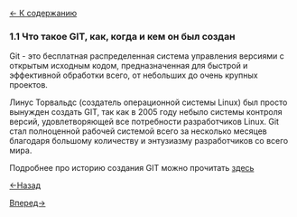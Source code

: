 [<- К содержанию](readme.md)

### 1.1 Что такое GIT, как, когда и кем он был создан

Git - это бесплатная распределенная система управления версиями с открытым исходным кодом, предназначенная для быстрой и эффективной обработки всего, от небольших до очень крупных проектов.

Линус Торвальдс (создатель операционной системы Linux) был просто вынужден создать GIT, так как в 2005 году небыло системы контроля версий, удовлетворяющей все потребности разработчиков Linux. Git стал полноценной рабочей системой всего за несколько месяцев благодаря большому количеству и энтузиазму разработчиков со всего мира.

Подробнее про историю создания GIT можно прочитать [здесь][1]

[<-Назад](readme.md)

[Вперед->](install_git.md)

[1]:https://techrocks.ru/2019/02/19/git-origin-story/
